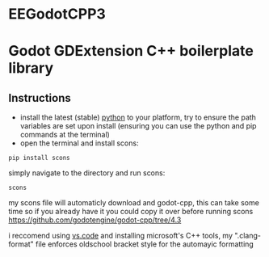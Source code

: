 # EEGodotCPP3
# Godot GDExtension C++ boilerplate library


## Instructions
- install the latest (stable) [python](https://www.python.org/downloads/) to your platform, try to ensure the path variables are set upon install (ensuring you can use the python and pip commands at the terminal)
- open the terminal and install scons:
```
pip install scons
```
simply navigate to the directory and run scons:
```
scons
```
my scons file will automaticly download and godot-cpp, this can take some time so if you already have it you could copy it over before running scons
https://github.com/godotengine/godot-cpp/tree/4.3


i reccomend using [vs.code](https://code.visualstudio.com/) and installing microsoft's C++ tools, my ".clang-format" file enforces oldschool bracket style for the automayic formatting